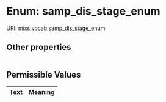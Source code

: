 
# Enum: samp_dis_stage_enum




URI: [mixs.vocab:samp_dis_stage_enum](https://w3id.org/mixs/vocab/samp_dis_stage_enum)


## Other properties

|  |  |  |
| --- | --- | --- |

## Permissible Values

| Text | Meaning |
| :--- | --------: |

